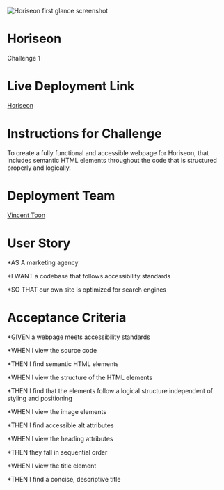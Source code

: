 ![Horiseon first glance screenshot](Screen%20Shot%202022-07-18%20at%2012.54.37%20PM.png)

# Horiseon

Challenge 1

# Live Deployment Link

[Horiseon](https://vincenttoon.github.io/horiseon-zero-dawn/)

# Instructions for Challenge

To create a fully functional and accessible webpage for Horiseon, that includes semantic HTML elements throughout the code that is structured properly and logically.

# Deployment Team

[Vincent Toon](https://github.com/Vincenttoon)

# User Story

*AS A marketing agency
    
*I WANT a codebase that follows accessibility standards

*SO THAT our own site is optimized for search engines

# Acceptance Criteria

*GIVEN a webpage meets accessibility standards

*WHEN I view the source code

*THEN I find semantic HTML elements

*WHEN I view the structure of the HTML elements

*THEN I find that the elements follow a logical structure independent of styling and positioning

*WHEN I view the image elements

*THEN I find accessible alt attributes

*WHEN I view the heading attributes

*THEN they fall in sequential order

*WHEN I view the title element

*THEN I find a concise, descriptive title
